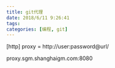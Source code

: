 ```yaml
---
title: git代理
date: 2018/6/11 9:26:41
tags:
categories: [编程, git]
---
```


[http]
	proxy = http://user:password@url/

proxy.sgm.shanghaigm.com:8080

